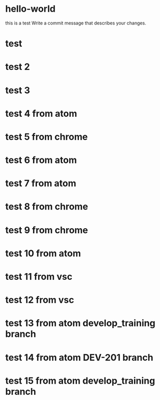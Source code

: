 # hello-world
this is a test
Write a commit message that describes your changes.
# test
# test 2
# test 3
# test 4 from atom
# test 5 from chrome
# test 6 from atom
# test 7 from atom
# test 8 from chrome
# test 9 from chrome
# test 10 from atom
# test 11 from vsc
# test 12 from vsc
# test 13 from atom develop_training branch
# test 14 from atom DEV-201 branch
# test 15 from atom develop_training branch
